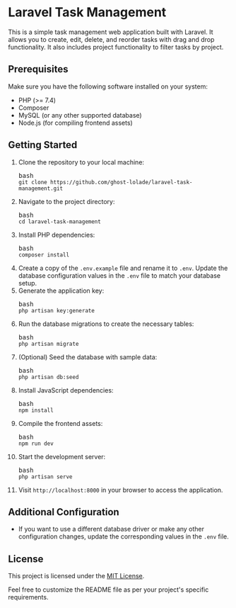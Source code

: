 # Laravel Task Management

This is a simple task management web application built with Laravel. It allows you to create, edit, delete, and reorder tasks with drag and drop functionality. It also includes project functionality to filter tasks by project.

## Prerequisites

Make sure you have the following software installed on your system:

* PHP (>= 7.4)
* Composer
* MySQL (or any other supported database)
* Node.js (for compiling frontend assets)

## Getting Started

1. Clone the repository to your local machine:
   <pre><div class="bg-black rounded-md mb-4"><div class="flex items-center relative text-gray-200 bg-gray-800 px-4 py-2 text-xs font-sans justify-between rounded-t-md"><span>bash</span></div><div class="p-4 overflow-y-auto"><code class="!whitespace-pre hljs language-bash">git clone https://github.com/ghost-lolade/laravel-task-management.git
   </code></div></div></pre>
2. Navigate to the project directory:
   <pre><div class="bg-black rounded-md mb-4"><div class="flex items-center relative text-gray-200 bg-gray-800 px-4 py-2 text-xs font-sans justify-between rounded-t-md"><span>bash</span></div><div class="p-4 overflow-y-auto"><code class="!whitespace-pre hljs language-bash">cd laravel-task-management
   </code></div></div></pre>
3. Install PHP dependencies:
   <pre><div class="bg-black rounded-md mb-4"><div class="flex items-center relative text-gray-200 bg-gray-800 px-4 py-2 text-xs font-sans justify-between rounded-t-md"><span>bash</span></div><div class="p-4 overflow-y-auto"><code class="!whitespace-pre hljs language-bash">composer install
   </code></div></div></pre>
4. Create a copy of the `.env.example` file and rename it to `.env`. Update the database configuration values in the `.env` file to match your database setup.
5. Generate the application key:
   <pre><div class="bg-black rounded-md mb-4"><div class="flex items-center relative text-gray-200 bg-gray-800 px-4 py-2 text-xs font-sans justify-between rounded-t-md"><span>bash</span></div><div class="p-4 overflow-y-auto"><code class="!whitespace-pre hljs language-bash">php artisan key:generate
   </code></div></div></pre>
6. Run the database migrations to create the necessary tables:
   <pre><div class="bg-black rounded-md mb-4"><div class="flex items-center relative text-gray-200 bg-gray-800 px-4 py-2 text-xs font-sans justify-between rounded-t-md"><span>bash</span></div><div class="p-4 overflow-y-auto"><code class="!whitespace-pre hljs language-bash">php artisan migrate
   </code></div></div></pre>
7. (Optional) Seed the database with sample data:
   <pre><div class="bg-black rounded-md mb-4"><div class="flex items-center relative text-gray-200 bg-gray-800 px-4 py-2 text-xs font-sans justify-between rounded-t-md"><span>bash</span></div><div class="p-4 overflow-y-auto"><code class="!whitespace-pre hljs language-bash">php artisan db:seed
   </code></div></div></pre>
8. Install JavaScript dependencies:
   <pre><div class="bg-black rounded-md mb-4"><div class="flex items-center relative text-gray-200 bg-gray-800 px-4 py-2 text-xs font-sans justify-between rounded-t-md"><span>bash</span></div><div class="p-4 overflow-y-auto"><code class="!whitespace-pre hljs language-bash">npm install
   </code></div></div></pre>
9. Compile the frontend assets:
   <pre><div class="bg-black rounded-md mb-4"><div class="flex items-center relative text-gray-200 bg-gray-800 px-4 py-2 text-xs font-sans justify-between rounded-t-md"><span>bash</span></div><div class="p-4 overflow-y-auto"><code class="!whitespace-pre hljs language-bash">npm run dev
   </code></div></div></pre>
10. Start the development server:
    <pre><div class="bg-black rounded-md mb-4"><div class="flex items-center relative text-gray-200 bg-gray-800 px-4 py-2 text-xs font-sans justify-between rounded-t-md"><span>bash</span></div><div class="p-4 overflow-y-auto"><code class="!whitespace-pre hljs language-bash">php artisan serve
    </code></div></div></pre>
11. Visit `http://localhost:8000` in your browser to access the application.

## Additional Configuration

* If you want to use a different database driver or make any other configuration changes, update the corresponding values in the `.env` file.

## License

This project is licensed under the [MIT License](https://chat.openai.com/c/LICENSE).

Feel free to customize the README file as per your project's specific requirements.

